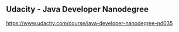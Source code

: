 ## Udacity - Java Developer Nanodegree
https://www.udacity.com/course/java-developer-nanodegree–nd035
